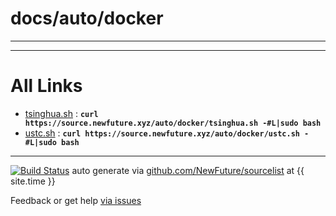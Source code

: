 
# docs/auto/docker
---



---

# All Links

* [tsinghua.sh](tsinghua.sh) : **`curl https://source.newfuture.xyz/auto/docker/tsinghua.sh -#L|sudo bash`** 
* [ustc.sh](ustc.sh) : **`curl https://source.newfuture.xyz/auto/docker/ustc.sh -#L|sudo bash`** 

---

[![Build Status](https://travis-ci.org/NewFuture/sourcelist.svg?branch=master)](https://travis-ci.org/NewFuture/sourcelist)
auto generate via [github.com/NewFuture/sourcelist](https://github.com/NewFuture/sourcelist) at {{ site.time }}

Feedback or get help [via issues](https://github.com/NewFuture/sourcelist/issues)
